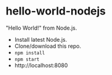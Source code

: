 # hello-world-nodejs

"Hello World!" from Node.js.

- Install latest Node.js.
- Clone/download this repo.
- `npm install`
- `npm start`
- http://localhost:8080

